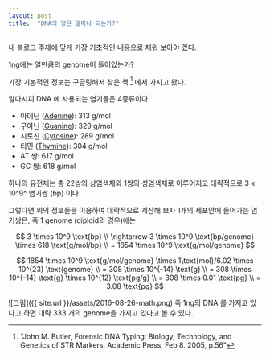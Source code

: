 ```yaml
---
layout: post
title:  "DNA의 양은 얼마나 되는가?"
---
```


내 블로그 주제에 맞게 가장 기초적인 내용으로 채워 보아야 겠다.

1ng에는 얼만큼의 genome이 들어있는가?

가장 기본적인 정보는 구글링해서 찾은 책 [^1] 에서 가지고 왔다.

알다시피 DNA 에 사용되는 염기들은 4종류이다.
- 아데닌 ([Adenine](https://en.wikipedia.org/wiki/Adenine)): 313 g/mol
- 구아닌 ([Guanine](https://en.wikipedia.org/wiki/Adenine)): 329 g/mol
- 시토신 ([Cytosine](https://en.wikipedia.org/wiki/Cytosine)): 289 g/mol
- 티민 ([Thymine](https://en.wikipedia.org/wiki/Thymine)): 304 g/mol
- AT 쌍: 617 g/mol
- GC 쌍: 618 g/mol

하나의 유전체는 총 22쌍의 상염색체와 1쌍의 성염색체로 이루어지고 대략적으로 3 x 10^9^ 염기쌍 (bp) 이다.

그렇다면 위의 정보들을 이용하여 대략적으로 계산해 보자
1개의 세포안에 들어가는 염기쌍은, 즉 1 genome (diploid의 경우)에는 

$$ 3 \times 10^9 \text{bp} \\
\rightarrow 3 \times 10^9 \text{bp/genome} \times 618 \text{g/mol/bp} \\
= 1854 \times 10^9 \text{g/mol/genome}
$$

$$
1854 \times 10^9 \text{g/mol/genome} \times 1\text{mol}/6.02 \times 10^{23} \text{genome} \\
= 308 \times 10^{-14} \text{g} \\
= 308 \times 10^{-14} \text{g} \times 10^{12} \text{pg/g} \\
= 308 \times 0.01 \text{pg} \\
= 3.08 \text{pg}
$$

![그림]({{ site.url }}/assets/2016-08-26-math.png)
즉 1ng의 DNA 를 가지고 있다고 하면 대략 333 개의 genome을 가지고 있다고 볼 수 있다.

[^1]:"John M. Butler, Forensic DNA Typing: Biology, Technology, and Genetics of STR Markers. Academic Press, Feb 8. 2005, p.56"
